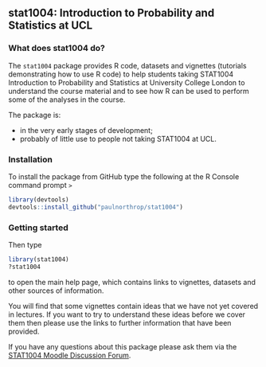 
<!-- README.md is generated from README.Rmd. Please edit that file -->
stat1004: Introduction to Probability and Statistics at UCL
-----------------------------------------------------------

### What does stat1004 do?

The `stat1004` package provides R code, datasets and vignettes (tutorials demonstrating how to use R code) to help students taking STAT1004 Introduction to Probability and Statistics at University College London to understand the course material and to see how R can be used to perform some of the analyses in the course.

The package is:

-   in the very early stages of development;
-   probably of little use to people not taking STAT1004 at UCL.

### Installation

To install the package from GitHub type the following at the R Console command prompt `>`

``` r
library(devtools)
devtools::install_github("paulnorthrop/stat1004")
```

### Getting started

Then type

``` r
library(stat1004)
?stat1004
```

to open the main help page, which contains links to vignettes, datasets and other sources of information.

You will find that some vignettes contain ideas that we have not yet covered in lectures. If you want to try to understand these ideas before we cover them then please use the links to further information that have been provided.

If you have any questions about this package please ask them via the [STAT1004 Moodle Discussion Forum](https://moodle.ucl.ac.uk/mod/hsuforum/view.php?id=1410864).
